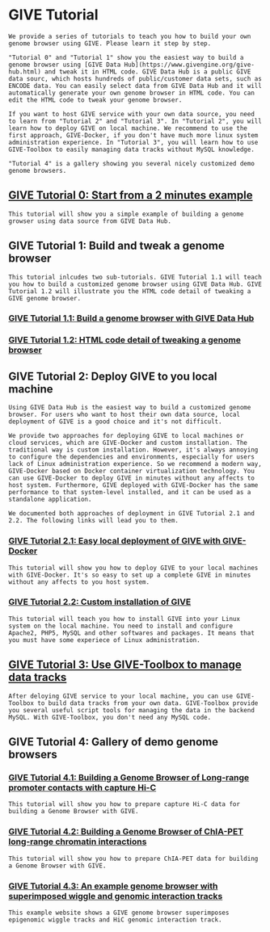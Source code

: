 # GIVE Tutorial
    We provide a series of tutorials to teach you how to build your own genome browser using GIVE. Please learn it step by step.

    "Tutorial 0" and "Tutorial 1" show you the easiest way to build a genome browser using [GIVE Data Hub](https://www.givengine.org/give-hub.html) and tweak it in HTML code. GIVE Data Hub is a public GIVE data sourc, which hosts hundreds of public/customer data sets, such as ENCODE data. You can easily select data from GIVE Data Hub and it will automatically generate your own genome browser in HTML code. You can edit the HTML code to tweak your genome browser.

    If you want to host GIVE service with your own data source, you need to learn from "Tutorial 2" and "Tutorial 3". In "Tutorial 2", you will learn how to deploy GIVE on local machine. We recommend to use the first approach, GIVE-Docker, if you don't have much more linux system administration experience. In "Tutorial 3", you will learn how to use GIVE-Toolbox to easily managing data tracks without MySQL knowledge.

    "Tutorial 4" is a gallery showing you several nicely customized demo genome browsers.

## [GIVE Tutorial 0: Start from a 2 minutes example](0-shortexample.md)

    This tutorial will show you a simple example of building a genome growser using data source from GIVE Data Hub.

## GIVE Tutorial 1: Build and tweak a genome browser
    This tutorial inlcudes two sub-tutorials. GIVE Tutorial 1.1 will teach you how to build a customized genome browser using GIVE Data Hub. GIVE Tutorial 1.2 will illustrate you the HTML code detail of tweaking a GIVE genome browser.

### [GIVE Tutorial 1.1: Build a genome browser with GIVE Data Hub](1.1-GIVE-Hub.md)

### [GIVE Tutorial 1.2: HTML code detail of tweaking a genome browser](1.2-html-tweak.md)

## GIVE Tutorial 2: Deploy GIVE to you local machine
    Using GIVE Data Hub is the easiest way to build a customized genome browser. For users who want to host their own data source, local deployment of GIVE is a good choice and it's not difficult.

    We provide two approaches for deploying GIVE to local machines or cloud services, which are GIVE-Docker and custom installation. The traditional way is custom installation. However, it's always annoying to configure the dependencies and environments, especially for users lack of Linux administration experience. So we recommend a modern way, GIVE-Docker based on Docker container virtualization technology. You can use GIVE-Docker to deploy GIVE in minutes without any affects to host system. Furthermore, GIVE deployed with GIVE-Docker has the same performance to that system-level installed, and it can be used as a standalone application.

    We documented both approaches of deployment in GIVE Tutorial 2.1 and 2.2. The following links will lead you to them.

### [GIVE Tutorial 2.1: Easy local deployment of GIVE with GIVE-Docker](2.1-GIVE-Docker.md)
    This tutorial will show you how to deploy GIVE to your local machines with GIVE-Docker. It's so easy to set up a complete GIVE in minutes without any affects to you host system.

### [GIVE Tutorial 2.2: Custom installation of GIVE](2.2-custom-installation.md)
    This tutorial will teach you how to install GIVE into your Linux system on the local machine. You need to install and configure Apache2, PHP5, MySQL and other softwares and packages. It means that you must have some experiece of Linux administration.

## [GIVE Tutorial 3: Use GIVE-Toolbox to manage data tracks](3-GIVE-Toolbox.md)
    After deloying GIVE service to your local machine, you can use GIVE-Toolbox to build data tracks from your own data. GIVE-Toolbox provide you several useful script tools for managing the data in the backend MySQL. With GIVE-Toolbox, you don't need any MySQL code.

## GIVE Tutorial 4: Gallery of demo genome browsers

### [GIVE Tutorial 4.1: Building a Genome Browser of Long-range promoter contacts with capture Hi-C](../gallery/Demo1-captureHiC_promoter_contacts)
    This tutorial will show you how to prepare capture Hi-C data for building a Genome Browser with GIVE.

### [GIVE Tutorial 4.2: Building a Genome Browser of ChIA-PET long-range chromatin interactions](../gallery/Demo2-ENCODE2_ChIA-PET)
    This tutorial will show you how to prepare ChIA-PET data for building a Genome Browser with GIVE.

### [GIVE Tutorial 4.3: An example genome browser with superimposed wiggle and genomic interaction tracks](https://mcf7.givengine.org/)
    This example website shows a GIVE genome browser superimposes epigenomic wiggle tracks and HiC genomic interaction track.
